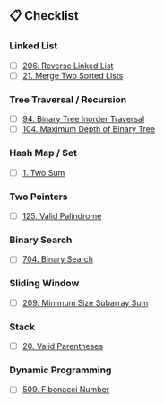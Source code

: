 ## 📋 Checklist

### Linked List
- [ ] [206. Reverse Linked List](https://leetcode.com/problems/reverse-linked-list/)
- [ ] [21. Merge Two Sorted Lists](https://leetcode.com/problems/merge-two-sorted-lists/)

### Tree Traversal / Recursion
- [ ] [94. Binary Tree Inorder Traversal](https://leetcode.com/problems/binary-tree-inorder-traversal/)
- [ ] [104. Maximum Depth of Binary Tree](https://leetcode.com/problems/maximum-depth-of-binary-tree/)

### Hash Map / Set
- [ ] [1. Two Sum](https://leetcode.com/problems/two-sum/)

### Two Pointers
- [ ] [125. Valid Palindrome](https://leetcode.com/problems/valid-palindrome/)

### Binary Search
- [ ] [704. Binary Search](https://leetcode.com/problems/binary-search/)

### Sliding Window
- [ ] [209. Minimum Size Subarray Sum](https://leetcode.com/problems/minimum-size-subarray-sum/)

### Stack
- [ ] [20. Valid Parentheses](https://leetcode.com/problems/valid-parentheses/)

### Dynamic Programming
- [ ] [509. Fibonacci Number](https://leetcode.com/problems/fibonacci-number/)
